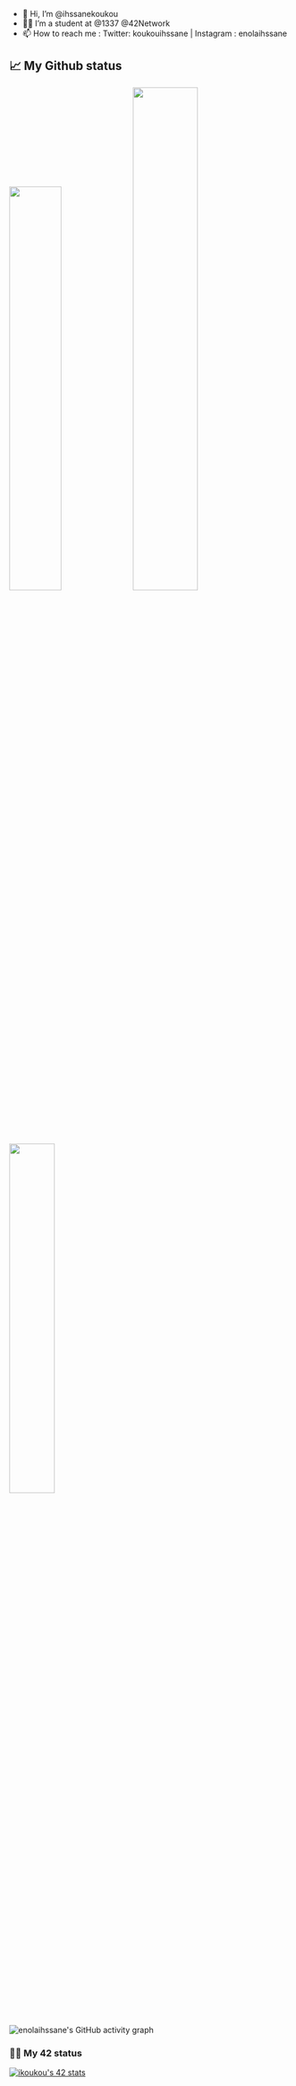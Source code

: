 - 👋 Hi, I’m @ihssanekoukou
- 👩‍🎓 I’m a student at @1337 @42Network
- 📫 How to reach me : Twitter: koukouihssane | Instagram : enolaihssane

<!---
ihssanekoukou/ihssanekoukou is a ✨ special ✨ repository because its `README.md` (this file) appears on your GitHub profile.
You can click the Preview link to take a look at your changes.
--->

## 📈 My Github status

<p align="left">
  <img width="43%" src="https://awesome-github-stats.azurewebsites.net/user-stats/enolaihssane?cardType=github&theme=radical" />
  <img width="48%" src="https://github-readme-streak-stats.herokuapp.com/?user=enolaihssane&theme=radical" />
</p>

<p align="left">
   <img width="40%" src="https://github-readme-stats.vercel.app/api/top-langs/?username=enolaihssane&layout=compact&theme=radical" />
</p>

![enolaihssane's GitHub activity graph](https://activity-graph.herokuapp.com/graph?username=enolaihssane&theme=redical)

### 👨‍💻 My 42 status

[![ikoukou's 42 stats](https://badge42.vercel.app/api/v2/cl1kxonbk023209jmqkb8mbrn/stats?cursusId=21&coalitionId=73)](https://github.com/enolaihssane/Enolaihssane1/main/README.md)
